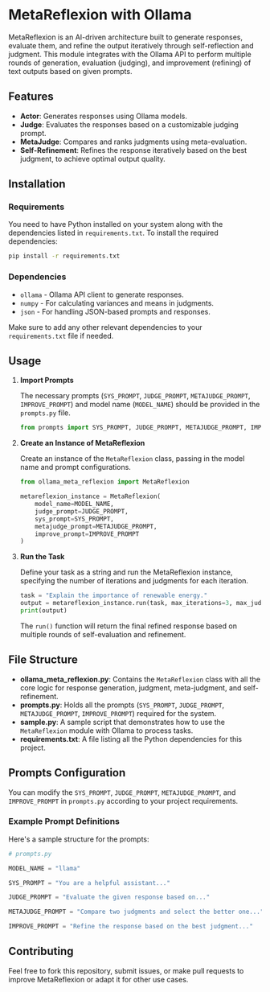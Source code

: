 # MetaReflexion with Ollama

MetaReflexion is an AI-driven architecture built to generate responses, evaluate them, and refine the output iteratively through self-reflection and judgment. This module integrates with the Ollama API to perform multiple rounds of generation, evaluation (judging), and improvement (refining) of text outputs based on given prompts.

## Features

- **Actor**: Generates responses using Ollama models.
- **Judge**: Evaluates the responses based on a customizable judging prompt.
- **MetaJudge**: Compares and ranks judgments using meta-evaluation.
- **Self-Refinement**: Refines the response iteratively based on the best judgment, to achieve optimal output quality.

## Installation

### Requirements

You need to have Python installed on your system along with the dependencies listed in `requirements.txt`. To install the required dependencies:

```bash
pip install -r requirements.txt
```

### Dependencies

- `ollama` - Ollama API client to generate responses.
- `numpy` - For calculating variances and means in judgments.
- `json` - For handling JSON-based prompts and responses.

Make sure to add any other relevant dependencies to your `requirements.txt` file if needed.

## Usage

1. **Import Prompts**

   The necessary prompts (`SYS_PROMPT`, `JUDGE_PROMPT`, `METAJUDGE_PROMPT`, `IMPROVE_PROMPT`) and model name (`MODEL_NAME`) should be provided in the `prompts.py` file.

   ```python
   from prompts import SYS_PROMPT, JUDGE_PROMPT, METAJUDGE_PROMPT, IMPROVE_PROMPT, MODEL_NAME
   ```

2. **Create an Instance of MetaReflexion**

   Create an instance of the `MetaReflexion` class, passing in the model name and prompt configurations.

   ```python
   from ollama_meta_reflexion import MetaReflexion

   metareflexion_instance = MetaReflexion(
       model_name=MODEL_NAME,
       judge_prompt=JUDGE_PROMPT,
       sys_prompt=SYS_PROMPT,
       metajudge_prompt=METAJUDGE_PROMPT,
       improve_prompt=IMPROVE_PROMPT
   )
   ```

3. **Run the Task**

   Define your task as a string and run the MetaReflexion instance, specifying the number of iterations and judgments for each iteration.

   ```python
   task = "Explain the importance of renewable energy."
   output = metareflexion_instance.run(task, max_iterations=3, max_judgements=5)
   print(output)
   ```

   The `run()` function will return the final refined response based on multiple rounds of self-evaluation and refinement.

## File Structure

- **ollama_meta_reflexion.py**: Contains the `MetaReflexion` class with all the core logic for response generation, judgment, meta-judgment, and self-refinement.
- **prompts.py**: Holds all the prompts (`SYS_PROMPT`, `JUDGE_PROMPT`, `METAJUDGE_PROMPT`, `IMPROVE_PROMPT`) required for the system.
- **sample.py**: A sample script that demonstrates how to use the `MetaReflexion` module with Ollama to process tasks.
- **requirements.txt**: A file listing all the Python dependencies for this project.

## Prompts Configuration

You can modify the `SYS_PROMPT`, `JUDGE_PROMPT`, `METAJUDGE_PROMPT`, and `IMPROVE_PROMPT` in `prompts.py` according to your project requirements.

### Example Prompt Definitions

Here's a sample structure for the prompts:

```python
# prompts.py

MODEL_NAME = "llama"

SYS_PROMPT = "You are a helpful assistant..."

JUDGE_PROMPT = "Evaluate the given response based on..."

METAJUDGE_PROMPT = "Compare two judgments and select the better one..."

IMPROVE_PROMPT = "Refine the response based on the best judgment..."
```

## Contributing

Feel free to fork this repository, submit issues, or make pull requests to improve MetaReflexion or adapt it for other use cases.
